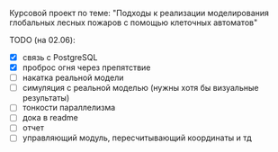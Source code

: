 Курсовой проект по теме: "Подходы к реализации моделирования глобальных лесных пожаров с помощью клеточных автоматов"

TODO (на 02.06):  
- [x] связь с PostgreSQL
- [x] проброс огня через препятствие
- [ ] накатка реальной модели
- [ ] симуляция с реальной моделью (нужны хотя бы визуальные результаты)
- [ ] тонкости параллелизма
- [ ] дока в readme
- [ ] отчет
- [ ] управляющий модуль, пересчитывающий координаты и тд
